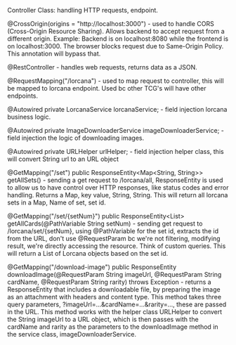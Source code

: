 Controller Class: handling HTTP requests, endpoint.

@CrossOrigin(origins = "http://localhost:3000") - used to handle CORS (Cross-Origin Resource Sharing). Allows backend to accept request from a different origin.
Example: Backend is on localhost:8080 while the frontend is on localhost:3000. The browser blocks request due to Same-Origin Policy. This annotation will bypass that.

@RestController - handles web requests, returns data as a JSON.

@RequestMapping("/lorcana") - used to map request to controller, this will be mapped to lorcana endpoint. Used bc other TCG's will have other endpoints.

@Autowired
private LorcanaService lorcanaService; - field injection lorcana business logic.

@Autowired
private ImageDownloaderService imageDownloaderService; - field injection the logic of downloading images.

@Autowired
private URLHelper urlHelper; - field injection helper class, this will convert String url to an URL object

@GetMapping("/set")
public ResponseEntity<Map<String, String>> getAllSets() - sending a get request to /lorcana/all, ResponseEntity is used to allow us to have control over HTTP responses,
like status codes and error handling. Returns a Map, key value, String, String. This will return all lorcana sets in a Map, Name of set, set id.

@GetMapping("/set/{setNum}")
public ResponseEntity<List<Lorcana>> getAllCards(@PathVariable String setNum) - sending get request to /lorcana/set/{setNum}, using @PathVariable for the set id, extracts the id from the URL,
don't use @RequestParam bc we're not filtering, modifying result, we're directly accessing the resource. Think of custom queries. This will return a List of Lorcana objects based on the set id.

@GetMapping("/download-image")
public ResponseEntity<InputStreamResource> downloadImage(@RequestParam String imageUrl, @RequestParam String cardName, @RequestParam String rarity) throws Exception -
returns a ResponseEntity that includes a downloadable file, by preparing the image as an attachment with headers and content type.
This method takes three query parameters, ?imageUrl=...&cardName=...&rarity=..., these are passed in the URL.
This method works with the helper class URLHelper to convert the String imageUrl to a URL object, which is then passes with the cardName and rarity as the parameters to
the downloadImage method in the service class, imageDownloaderService.
